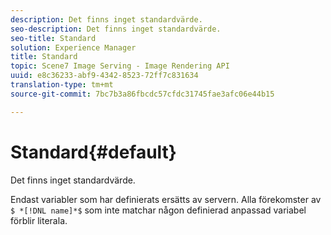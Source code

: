 ```yaml
---
description: Det finns inget standardvärde.
seo-description: Det finns inget standardvärde.
seo-title: Standard
solution: Experience Manager
title: Standard
topic: Scene7 Image Serving - Image Rendering API
uuid: e8c36233-abf9-4342-8523-72ff7c831634
translation-type: tm+mt
source-git-commit: 7bc7b3a86fbcdc57cfdc31745fae3afc06e44b15

---
```



# Standard{#default}

Det finns inget standardvärde.

Endast variabler som har definierats ersätts av servern. Alla förekomster av `$ *[!DNL name]*$` som inte matchar någon definierad anpassad variabel förblir literala.
